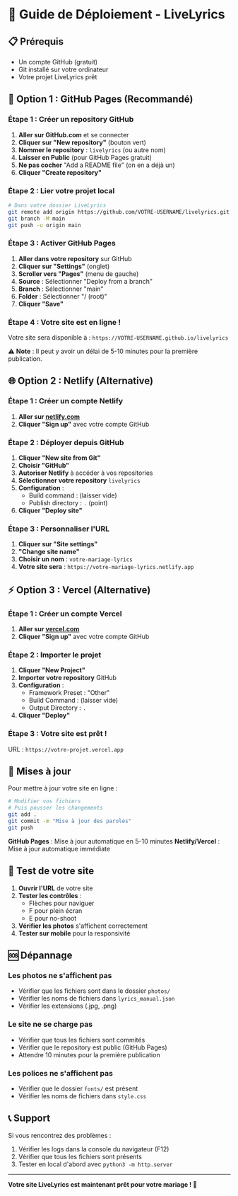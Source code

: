 # 🚀 Guide de Déploiement - LiveLyrics

## 📋 Prérequis

- Un compte GitHub (gratuit)
- Git installé sur votre ordinateur
- Votre projet LiveLyrics prêt

## 🎯 Option 1 : GitHub Pages (Recommandé)

### Étape 1 : Créer un repository GitHub

1. **Aller sur GitHub.com** et se connecter
2. **Cliquer sur "New repository"** (bouton vert)
3. **Nommer le repository** : `livelyrics` (ou autre nom)
4. **Laisser en Public** (pour GitHub Pages gratuit)
5. **Ne pas cocher** "Add a README file" (on en a déjà un)
6. **Cliquer "Create repository"**

### Étape 2 : Lier votre projet local

```bash
# Dans votre dossier LiveLyrics
git remote add origin https://github.com/VOTRE-USERNAME/livelyrics.git
git branch -M main
git push -u origin main
```

### Étape 3 : Activer GitHub Pages

1. **Aller dans votre repository** sur GitHub
2. **Cliquer sur "Settings"** (onglet)
3. **Scroller vers "Pages"** (menu de gauche)
4. **Source** : Sélectionner "Deploy from a branch"
5. **Branch** : Sélectionner "main"
6. **Folder** : Sélectionner "/ (root)"
7. **Cliquer "Save"**

### Étape 4 : Votre site est en ligne !

Votre site sera disponible à : `https://VOTRE-USERNAME.github.io/livelyrics`

⚠️ **Note** : Il peut y avoir un délai de 5-10 minutes pour la première publication.

## 🌐 Option 2 : Netlify (Alternative)

### Étape 1 : Créer un compte Netlify

1. **Aller sur [netlify.com](https://netlify.com)**
2. **Cliquer "Sign up"** avec votre compte GitHub

### Étape 2 : Déployer depuis GitHub

1. **Cliquer "New site from Git"**
2. **Choisir "GitHub"**
3. **Autoriser Netlify** à accéder à vos repositories
4. **Sélectionner votre repository** `livelyrics`
5. **Configuration** :
   - Build command : (laisser vide)
   - Publish directory : `.` (point)
6. **Cliquer "Deploy site"**

### Étape 3 : Personnaliser l'URL

1. **Cliquer sur "Site settings"**
2. **"Change site name"**
3. **Choisir un nom** : `votre-mariage-lyrics`
4. **Votre site sera** : `https://votre-mariage-lyrics.netlify.app`

## ⚡ Option 3 : Vercel (Alternative)

### Étape 1 : Créer un compte Vercel

1. **Aller sur [vercel.com](https://vercel.com)**
2. **Cliquer "Sign up"** avec votre compte GitHub

### Étape 2 : Importer le projet

1. **Cliquer "New Project"**
2. **Importer votre repository** GitHub
3. **Configuration** :
   - Framework Preset : "Other"
   - Build Command : (laisser vide)
   - Output Directory : `.`
4. **Cliquer "Deploy"**

### Étape 3 : Votre site est prêt !

URL : `https://votre-projet.vercel.app`

## 🔧 Mises à jour

Pour mettre à jour votre site en ligne :

```bash
# Modifier vos fichiers
# Puis pousser les changements
git add .
git commit -m "Mise à jour des paroles"
git push
```

**GitHub Pages** : Mise à jour automatique en 5-10 minutes
**Netlify/Vercel** : Mise à jour automatique immédiate

## 🎯 Test de votre site

1. **Ouvrir l'URL** de votre site
2. **Tester les contrôles** :
   - Flèches pour naviguer
   - F pour plein écran
   - E pour no-shoot
3. **Vérifier les photos** s'affichent correctement
4. **Tester sur mobile** pour la responsivité

## 🆘 Dépannage

### Les photos ne s'affichent pas
- Vérifier que les fichiers sont dans le dossier `photos/`
- Vérifier les noms de fichiers dans `lyrics_manual.json`
- Vérifier les extensions (.jpg, .png)

### Le site ne se charge pas
- Vérifier que tous les fichiers sont commités
- Vérifier que le repository est public (GitHub Pages)
- Attendre 10 minutes pour la première publication

### Les polices ne s'affichent pas
- Vérifier que le dossier `fonts/` est présent
- Vérifier les noms de fichiers dans `style.css`

## 📞 Support

Si vous rencontrez des problèmes :
1. Vérifier les logs dans la console du navigateur (F12)
2. Vérifier que tous les fichiers sont présents
3. Tester en local d'abord avec `python3 -m http.server`

---

**Votre site LiveLyrics est maintenant prêt pour votre mariage ! 🎉** 
